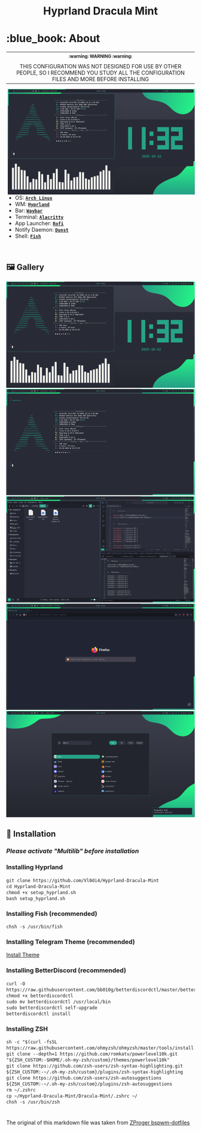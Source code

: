<h1 align="center">Hyprland Dracula Mint</h1>

<!-- INFORMATION -->
<h1 align="left"> :blue_book: About</h1> 

<table align="center">
   <tr>
      <th align="center">
         <sup>:warning: WARNING :warning:</sup>
      </th>
   </tr>
   <tr>
      <td align="center">
        THIS CONFIGURATION WAS NOT DESIGNED FOR USE BY OTHER PEOPLE,
        SO I RECOMMEND YOU STUDY ALL THE CONFIGURATION FILES AND MORE
        BEFORE INSTALLING
   </tr>
   </table>

<img src="demonstration/1.png" alt="rice" align="right" width="500px">

</br>

 - OS: [**`Arch Linux`**](https://archlinux.org/)
 - WM: [**`Hyprland`**](https://github.com/hyprwm/Hyprland)
 - Bar: [**`Waybar`**](https://github.com/Alexays/Waybar)
 - Terminal: [**`Alacritty`**](https://github.com/alacritty/alacritty)
 - App Launcher: [**`Rofi`**](https://github.com/davatorium/rofi)
 - Notify Daemon: [**`Dunst`**](https://github.com/dunst-project/dunst)
 - Shell: [**`Fish`**](https://github.com/fish-shell/fish-shell)

</br>

<!-- IMAGES -->
## 🖼️ Gallery
![gallery](demonstration/1.png)
![gallery](demonstration/2.png)
![gallery](demonstration/3.png)
![gallery](demonstration/4.png)
![gallery](demonstration/5.png)

<!-- INSTALLATION -->
## :blue_book: Installation

### *Please activate "Multilib" before installation*

### Installing Hyprland
```
git clone https://github.com/Vl0di4/Hyprland-Dracula-Mint
cd Hyprland-Dracula-Mint
chmod +x setup_hyprland.sh
bash setup_hyprland.sh
```

### Installing Fish (recommended)
```
chsh -s /usr/bin/fish
```

### Installing Telegram Theme (recommended)
[Install Theme](https://t.me/addtheme/DraculaMint)

### Installing BetterDiscord (recommended)
```
curl -O https://raw.githubusercontent.com/bb010g/betterdiscordctl/master/betterdiscordctl
chmod +x betterdiscordctl
sudo mv betterdiscordctl /usr/local/bin
sudo betterdiscordctl self-upgrade
betterdiscordctl install
```

### Installing ZSH
```
sh -c "$(curl -fsSL https://raw.githubusercontent.com/ohmyzsh/ohmyzsh/master/tools/install.sh)"
git clone --depth=1 https://github.com/romkatv/powerlevel10k.git "${ZSH_CUSTOM:-$HOME/.oh-my-zsh/custom}/themes/powerlevel10k"
git clone https://github.com/zsh-users/zsh-syntax-highlighting.git ${ZSH_CUSTOM:-~/.oh-my-zsh/custom}/plugins/zsh-syntax-highlighting
git clone https://github.com/zsh-users/zsh-autosuggestions ${ZSH_CUSTOM:-~/.oh-my-zsh/custom}/plugins/zsh-autosuggestions
rm ~/.zshrc
cp ~/Hyprland-Dracula-Mint/Dracula-Mint/.zshrc ~/
chsh -s /usr/bin/zsh
```

#

The original of this markdown file was taken from [ZProger bspwm-dotfiles](https://github.com/Zproger/bspwm-dotfiles)
